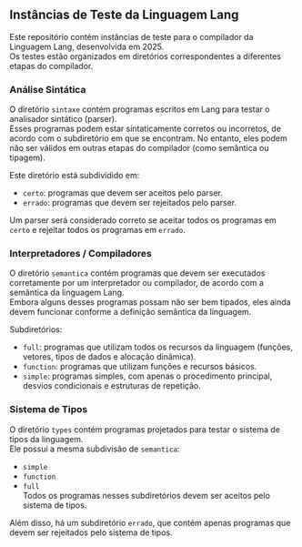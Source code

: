 ## Instâncias de Teste da Linguagem Lang

Este repositório contém instâncias de teste para o compilador da Linguagem Lang, desenvolvida em 2025.  
Os testes estão organizados em diretórios correspondentes a diferentes etapas do compilador.

### Análise Sintática

O diretório `sintaxe` contém programas escritos em Lang para testar o analisador sintático (parser).  
Esses programas podem estar sintaticamente corretos ou incorretos, de acordo com o subdiretório em que se encontram. No entanto, eles podem não ser válidos em outras etapas do compilador (como semântica ou tipagem).

Este diretório está subdividido em:
- `certo`: programas que devem ser aceitos pelo parser.
- `errado`: programas que devem ser rejeitados pelo parser.

Um parser será considerado correto se aceitar todos os programas em `certo` e rejeitar todos os programas em `errado`.

### Interpretadores / Compiladores

O diretório `semantica` contém programas que devem ser executados corretamente por um interpretador ou compilador, de acordo com a semântica da linguagem Lang.  
Embora alguns desses programas possam não ser bem tipados, eles ainda devem funcionar conforme a definição semântica da linguagem.

Subdiretórios:
- `full`: programas que utilizam todos os recursos da linguagem (funções, vetores, tipos de dados e alocação dinâmica).
- `function`: programas que utilizam funções e recursos básicos.
- `simple`: programas simples, com apenas o procedimento principal, desvios condicionais e estruturas de repetição.

### Sistema de Tipos

O diretório `types` contém programas projetados para testar o sistema de tipos da linguagem.  
Ele possui a mesma subdivisão de `semantica`:
- `simple`
- `function`
- `full`  
Todos os programas nesses subdiretórios devem ser aceitos pelo sistema de tipos.

Além disso, há um subdiretório `errado`, que contém apenas programas que devem ser rejeitados pelo sistema de tipos.
